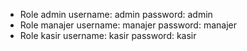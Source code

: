 - Role admin
  username: admin
  password: admin
- Role manajer
  username: manajer
  password: manajer
- Role kasir
  username: kasir
  password: kasir
